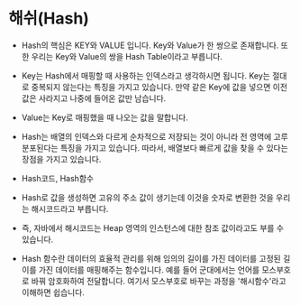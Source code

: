 # 해쉬(Hash)

- Hash의 핵심은 KEY와 VALUE 입니다. Key와 Value가 한 쌍으로 존재합니다.
또한 우리는 Key와 Value의 쌍을 Hash Table이라고 부릅니다.
- Key는 Hash에서 매핑할 때 사용하는 인덱스라고 생각하시면 됩니다. Key는 절대로 중복되지 않는다는 특징을 가지고 있습니다.
만약 같은 Key에 값을 넣으면 이전 값은 사라지고 나중에 들어온 값만 남습니다. 

- Value는 Key로 매핑했을 때 나오는 값을 말합니다.

- Hash는 배열의 인덱스와 다르게 순차적으로 저장되는 것이 아니라 전 영역에 고루 분포된다는 특징을 가지고 있습니다.
따라서, 배열보다 빠르게 값을 찾을 수 있다는 장점을 가지고 있습니다.
- Hash코드, Hash함수
- Hash로 값을 생성하면 고유의 주소 값이 생기는데 이것을 숫자로 변환한 것을 우리는 해시코드라고 부릅니다.
- 즉, 자바에서 해시코드는 Heap 영역의 인스턴스에 대한 참조 값이라고도 부를 수 있습니다.
- Hash 함수란 데이터의 효율적 관리를 위해 임의의 길이를 가진 데이터를 고정된 길이를 가진 데이터를 매핑해주는 함수입니다.
예를 들어 군대에서는 언어를 모스부호로 바꿔 암호화하여 전달합니다. 여기서 모스부호로 바꾸는 과정을 '해시함수'라고 이해하면 쉽습니다.
